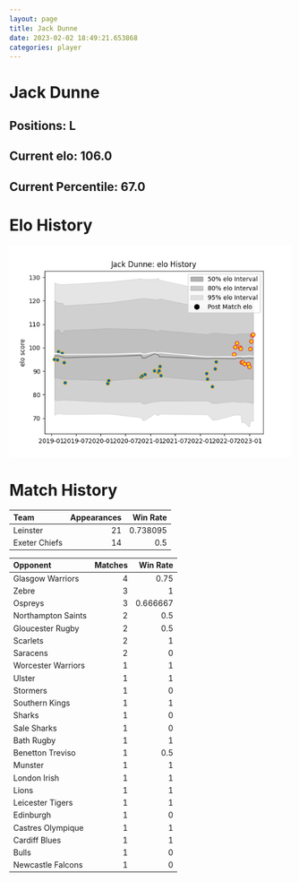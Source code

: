 ```yaml
---  
layout: page  
title: Jack Dunne  
date: 2023-02-02 18:49:21.653868  
categories: player  
---
```

# Jack Dunne

## Positions: L

## Current elo: 106.0

## Current Percentile: 67.0

# Elo History


![elo history](history_JackDunne.png)
# Match History


| Team          |   Appearances |   Win Rate |
|:--------------|--------------:|-----------:|
| Leinster      |            21 |   0.738095 |
| Exeter Chiefs |            14 |   0.5      |

| Opponent           |   Matches |   Win Rate |
|:-------------------|----------:|-----------:|
| Glasgow Warriors   |         4 |   0.75     |
| Zebre              |         3 |   1        |
| Ospreys            |         3 |   0.666667 |
| Northampton Saints |         2 |   0.5      |
| Gloucester Rugby   |         2 |   0.5      |
| Scarlets           |         2 |   1        |
| Saracens           |         2 |   0        |
| Worcester Warriors |         1 |   1        |
| Ulster             |         1 |   1        |
| Stormers           |         1 |   0        |
| Southern Kings     |         1 |   1        |
| Sharks             |         1 |   0        |
| Sale Sharks        |         1 |   0        |
| Bath Rugby         |         1 |   1        |
| Benetton Treviso   |         1 |   0.5      |
| Munster            |         1 |   1        |
| London Irish       |         1 |   1        |
| Lions              |         1 |   1        |
| Leicester Tigers   |         1 |   1        |
| Edinburgh          |         1 |   0        |
| Castres Olympique  |         1 |   1        |
| Cardiff Blues      |         1 |   1        |
| Bulls              |         1 |   0        |
| Newcastle Falcons  |         1 |   0        |